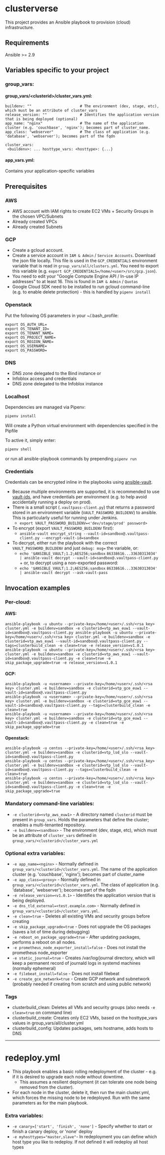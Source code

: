 # clusterverse
This project provides an Ansible playbook to provision (cloud) infrastructure.

## Requirements
Ansible >= 2.9

## Variables specific to your project

### group_vars:
#### group_vars/\<clusterid\>/cluster_vars.yml:
```
buildenv: ""                      # The environment (dev, stage, etc), which must be an attribute of cluster_vars
release_version: ""               # Identifies the application version that is being deployed (optional)
app_name: "nginx"                 # The name of the application cluster (e.g. 'couchbase', 'nginx'); becomes part of cluster_name.
app_class: "webserver"            # The class of application (e.g. 'database', 'webserver'); becomes part of the fqdn

cluster_vars:
 <buildenv>: ... hosttype_vars: <hosttype>: {...}
```

#### app_vars.yml:
Contains your application-specific variables

## Prerequisites
### AWS
- AWS account with IAM rights to create EC2 VMs + Security Groups in the chosen VPC/Subnets
- Already created VPCs
- Already created Subnets

### GCP
- Create a gcloud account.
- Create a service account in `IAM & Admin` / `Service Accounts`.  Download the json file locally.  This file is used in the `GCP_CREDENTIALS` environment variable that is read in `group_vars/all/clusters.yml`.  You need to export this variable (e.g. `export GCP_CREDENTIALS=/home/<user>/src/gcp.json`).
- You need to edit your "Google Compute Engine API / In-use IP addresses" to at least 16.  This is found in `IAM & Admin` / `Quotas`
- Google Cloud SDK need to be installed to run gcloud command-line (e.g. to enable delete protection) - this is handled by `pipenv install`

### Openstack
Put the following OS parameters in your ~/.bash_profile:
```
export OS_AUTH_URL=
export OS_TENANT_ID=
export OS_TENANT_NAME=
export OS_PROJECT_NAME=
export OS_REGION_NAME=
export OS_USERNAME=
export OS_PASSWORD=
```


### DNS
- DNS zone delegated to the Bind instance
or
- Infoblox access and credentials
- DNS zone delegated to the Infoblox instance

### Localhost
Dependencies are managed via Pipenv:
```bash
pipenv install
```
Will create a Python virtual environment with dependencies specified in the Pipfile

To active it, simply enter:
```bash
pipenv shell
```
or run all ansible-playbook commands by prepending `pipenv run`

### Credentials
Credentials can be encrypted inline in the playbooks using [ansible-vault](https://docs.ansible.com/ansible/latest/user_guide/vault.html).
+ Because multiple environments are supported, it is recommended to use [vault-ids](https://docs.ansible.com/ansible/latest/user_guide/vault.html#multiple-vault-passwords), and have credentials per environment (e.g. to help avoid accidentally running a deploy on prod).
+ There is a small script (`.vaultpass-client.py`) that returns a password stored in an environment variable (`VAULT_PASSWORD_BUILDENV`) to ansible.  This is particularly useful for running under Jenkins.
  + `export VAULT_PASSWORD_BUILDENV=<'dev/stage/prod' password>`
+ To encrypt (export `VAULT_PASSWORD_BUILDENV` first):
  + `ansible-vault encrypt_string --vault-id=sandbox@.vaultpass-client.py --encrypt-vault-id=sandbox`
+ To decrypt, either run the playbook with the correct `VAULT_PASSWORD_BUILDENV` and just `debug: msg=` the variable, or:
  + `echo '$ANSIBLE_VAULT;1.2;AES256;sandbox`
  `86338616...33630313034' | ansible-vault decrypt --vault-id=sandbox@.vaultpass-client.py`  + or, to decrypt using a non-exported password:
  + `echo '$ANSIBLE_VAULT;1.2;AES256;sandbox`
  `86338616...33630313034' | ansible-vault decrypt --ask-vault-pass`


## Invocation examples
### Per-cloud:
#### AWS:
```
ansible-playbook -u ubuntu --private-key=/home/<user>/.ssh/<rsa key> cluster.yml -e buildenv=sandbox -e clusterid=vtp_aws_euw1 --vault-id=sandbox@.vaultpass-client.py ansible-playbook -u ubuntu --private-key=/home/<user>/.ssh/<rsa key> cluster.yml -e buildenv=sandbox -e clusterid=vtp_aws_euw1 --vault-id=sandbox@.vaultpass-client.py --tags=clusterbuild_clean -e clean=true -e release_version=v1.0.1
ansible-playbook -u ubuntu --private-key=/home/<user>/.ssh/<rsa key> cluster.yml -e buildenv=sandbox -e clusterid=vtp_aws_euw1 --vault-id=sandbox@.vaultpass-client.py -e clean=true -e skip_package_upgrade=true -e release_version=v1.0.1
```
#### GCP:
```
ansible-playbook -u <username> --private-key=/home/<user>/.ssh/<rsa key> cluster.yml -e buildenv=sandbox -e clusterid=vtp_gce_euw1 --vault-id=sandbox@.vaultpass-client.py
ansible-playbook -u <username> --private-key=/home/<user>/.ssh/<rsa key> cluster.yml -e buildenv=sandbox -e clusterid=vtp_gce_euw1 --vault-id=sandbox@.vaultpass-client.py --tags=clusterbuild_clean -e clean=true
ansible-playbook -u <username> --private-key=/home/<user>/.ssh/<rsa key> cluster.yml -e buildenv=sandbox -e clusterid=vtp_gce_euw1 --vault-id=sandbox@.vaultpass-client.py -e clean=true -e skip_package_upgrade=true
```
#### Openstack:
```
ansible-playbook -u centos --private-key=/home/<user>/.ssh/<rsa_key> cluster.yml -e buildenv=sandbox -e clusterid=vtp_lsd_slo --vault-id=sandbox@.vaultpass-client.py
ansible-playbook -u centos --private-key=/home/<user>/.ssh/<rsa_key> cluster.yml -e buildenv=sandbox -e clusterid=vtp_lsd_slo --vault-id=sandbox@.vaultpass-client.py --tags=clusterbuild_clean -e clean=true
ansible-playbook -u centos --private-key=/home/<user>/.ssh/<rsa_key> cluster.yml -e buildenv=sandbox -e clusterid=vtp_lsd_slo --vault-id=sandbox@.vaultpass-client.py -e clean=true -e skip_package_upgrade=true
```



### Mandatory command-line variables:
+ `-e clusterid=<vtp_aws_euw1>` - A directory named `clusterid` must be present in `group_vars`.  Holds the parameters that define the cluster; enables a multi-tenanted repository.
+ `-e buildenv=<sandbox>` - The environment (dev, stage, etc), which must be an attribute of `cluster_vars` defined in `group_vars/<clusterid>/cluster_vars.yml`

### Optional extra variables:
+ `-e app_name=<nginx>` - Normally defined in `group_vars/<clusterid>/cluster_vars.yml`.  The name of the application cluster (e.g. 'couchbase', 'nginx'); becomes part of cluster_name
+ `-e app_class=<proxy>` - Normally defined in `group_vars/<clusterid>/cluster_vars.yml`.  The class of application (e.g. 'database', 'webserver'); becomes part of the fqdn
+ `-e release_version=<v1.0.1>` - Identifies the application version that is being deployed.
+ `-e dns_tld_external=<test.example.com>` - Normally defined in `group_vars/<clusterid>/cluster_vars.yml`.
+ `-e clean=true` - Deletes all existing VMs and security groups before creating
+ `-e skip_package_upgrade=true` - Does not upgrade the OS packages (saves a lot of time during debugging)
+ `-e reboot_on_package_upgrade=true` - After updating packages, performs a reboot on all nodes.
+ `-e prometheus_node_exporter_install=false` - Does not install the prometheus node_exporter
+ `-e static_journal=true` - Creates /var/log/journal directory, which will keep a permanent record of journald logs in systemd machines (normally ephemeral)
+ `-e filebeat_install=false` - Does not install filebeat
+ `-e create_gce_network=true` - Create GCP network and subnetwork (probably needed if creating from scratch and using public network)

### Tags
- clusterbuild_clean: Deletes all VMs and security groups (also needs `-e clean=true` on command line)
- clusterbuild_create: Creates only EC2 VMs, based on the hosttype_vars values in group_vars/all/cluster.yml
- clusterbuild_config: Updates packages, sets hostname, adds hosts to DNS


---

# redeploy.yml
+ This playbook enables a basic rolling redeployment of the cluster - e.g. if it is desired to upgrade each node without downtime.
  + This assumes a resilient deployment (it can tolerate one node being removed from the cluster).
+ For each node in the cluster, delete it, then run the main cluster.yml, which forces the missing node to be redeployed.  Run with the same parameters as for the main playbook.

### Extra variables:
+ `-e canary=['start', 'finish', 'none']` -  Specify whether to start or finish a canary deploy, or 'none' deploy
+ `-e myhosttypes="master,slave"`- In redeployment you can define which host type you like to redeploy. If not defined it will redeploy all host types